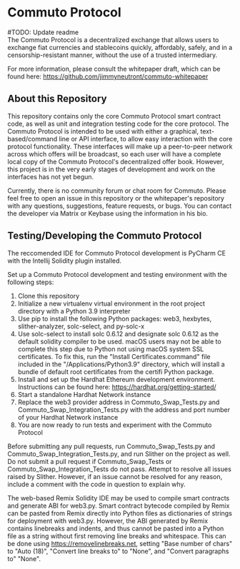 # Commuto Protocol
#TODO: Update readme <br>
The Commuto Protocol is a decentralized exchange that allows users to exchange fiat currencies and stablecoins quickly, 
affordably, safely, and in a censorship-resistant manner, without the use of a trusted intermediary.

For more information, please consult the whitepaper draft, which can be found here:
https://github.com/jimmyneutront/commuto-whitepaper

## About this Repository

This repository contains only the core Commuto Protocol smart contract code, as well as unit and integration testing 
code for the core protocol. The Commuto Protocol is intended to be used with either a graphical, text-based/command line
or API interface, to allow easy interaction with the core protocol functionality. These interfaces will make up a 
peer-to-peer network across which offers will be broadcast, so each user will have a complete local copy of the Commuto 
Protocol's decentralized offer book. However, this project is in the very early stages of development and work on the 
interfaces has not yet begun.

Currently, there is no community forum or chat room for Commuto. Please feel free to open an issue in this repository or
the whitepaper's repository with any questions, suggestions, feature requests, or bugs. You can contact the developer 
via Matrix or Keybase using the information in his bio.

## Testing/Developing the Commuto Protocol

The reccomended IDE for Commuto Protocol development is PyCharm CE with the Intellij Solidity plugin installed.

Set up a Commuto Protocol development and testing environment with the following steps:

1. Clone this repository
2. Initialize a new virtualenv virtual environment in the root project directory with a Python 3.9 interpreter
3. Use pip to install the following Python packages: web3, hexbytes, slither-analyzer, solc-select, and py-solc-x
4. Use solc-select to install solc 0.6.12 and designate solc 0.6.12 as the default solidity compiler to be used. macOS 
users may not be able to complete this step due to Python not using macOS system SSL certificates. To fix this, run the
"Install Certificates.command" file included in the "/Applications/Python3.9" directory, which will install a bundle of
default root certificates from the certifi Python package.
5. Install and set up the Hardhat Ethereum development environment. Instructions can be found here: 
https://hardhat.org/getting-started/
6. Start a standalone Hardhat Network instance
7. Replace the web3 provider address in Commuto_Swap_Tests.py and Commuto_Swap_Integration_Tests.py with the address and
port number of your Hardhat Network instance
8. You are now ready to run tests and experiment with the Commuto Protocol

Before submitting any pull requests, run Commuto_Swap_Tests.py and Commuto_Swap_Integration_Tests.py, and run
Slither on the project as well. Do not submit a pull request if Commuto_Swap_Tests or Commuto_Swap_Integration_Tests do 
not pass. Attempt to resolve all issues raised by Slither. However, if an issue cannot be resolved for any reason, 
include a comment with the code in question to explain why.

The web-based Remix Solidity IDE may be used to compile smart contracts and generate ABI for web3.py. Smart contract 
bytecode compiled by Remix can be pasted from Remix directly into Python files as dictionaries of strings for deployment
with web3.py. However, the ABI generated by Remix contains linebreaks and indents, and thus cannot be pasted into a 
Python file as a string without first removing line breaks and whitespace. This can be done using 
https://removelinebreaks.net, setting "Base number of chars" to "Auto (18)", "Convert line breaks to" to "None", and 
"Convert paragraphs to" "None".
